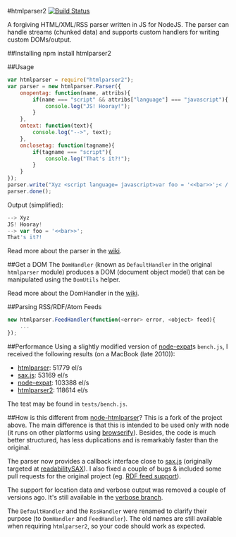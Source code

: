 #htmlparser2 [![Build Status](https://secure.travis-ci.org/FB55/node-htmlparser.png)](http://travis-ci.org/FB55/node-htmlparser)

A forgiving HTML/XML/RSS parser written in JS for NodeJS. The parser can handle streams (chunked data) and supports custom handlers for writing custom DOMs/output.

##Installing
	npm install htmlparser2

##Usage

```javascript
var htmlparser = require("htmlparser2");
var parser = new htmlparser.Parser({
	onopentag: function(name, attribs){
		if(name === "script" && attribs["language"] === "javascript"){
			console.log("JS! Hooray!");
		}
	},
	ontext: function(text){
		console.log("-->", text);
	},
	onclosetag: function(tagname){
		if(tagname === "script"){
			console.log("That's it?!");
		}
	}
});
parser.write("Xyz <script language= javascript>var foo = '<<bar>>';< /  script>");
parser.done();
```

Output (simplified):

```javascript
--> Xyz 
JS! Hooray!
--> var foo = '<<bar>>';
That's it?!
```

Read more about the parser in the [wiki](https://github.com/FB55/node-htmlparser/wiki/Parser-options).

##Get a DOM
The `DomHandler` (known as `DefaultHandler` in the original `htmlparser` module) produces a DOM (document object model) that can be manipulated using the `DomUtils` helper.

Read more about the DomHandler in the [wiki](https://github.com/FB55/node-htmlparser/wiki/DomHandler).

##Parsing RSS/RDF/Atom Feeds

```javascript
new htmlparser.FeedHandler(function(<error> error, <object> feed){
    ...
});
```

##Performance
Using a slightly modified version of [node-expat](https://github.com/astro/node-expat)s `bench.js`, I received the following results (on a MacBook (late 2010)):

* [htmlparser](https://github.com/tautologistics/node-htmlparser): 51779 el/s
* [sax.js](https://github.com/isaacs/sax-js): 53169 el/s
* [node-expat](https://github.com/astro/node-expat): 103388 el/s
* [htmlparser2](https://github.com/fb55/node-htmlparser): 118614 el/s

The test may be found in `tests/bench.js`.

##How is this different from [node-htmlparser](https://github.com/tautologistics/node-htmlparser)?
This is a fork of the project above. The main difference is that this is intended to be used only with node (it runs on other platforms using [browserify](https://github.com/substack/node-browserify)). Besides, the code is much better structured, has less duplications and is remarkably faster than the original. 

The parser now provides a callback interface close to [sax.js](https://github.com/isaacs/sax-js) (originally targeted at [readabilitySAX](https://github.com/fb55/readabilitysax)). I also fixed a couple of bugs & included some pull requests for the original project (eg. [RDF feed support](https://github.com/tautologistics/node-htmlparser/pull/35)).

The support for location data and verbose output was removed a couple of versions ago. It's still available in the [verbose branch](https://github.com/FB55/node-htmlparser/tree/verbose). 

The `DefaultHandler` and the `RssHandler` were renamed to clarify their purpose (to `DomHandler` and `FeedHandler`). The old names are still available when requiring `htmlparser2`, so your code should work as expected.